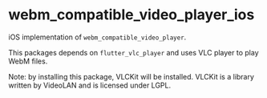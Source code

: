 # webm_compatible_video_player_ios

iOS implementation of `webm_compatible_video_player`.

This packages depends on `flutter_vlc_player` and uses VLC player to play WebM files.

Note: by installing this package, VLCKit will be installed. VLCKit is a library written by VideoLAN and is licensed under LGPL.

